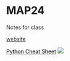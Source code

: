 # MAP24
Notes for class

[website](https://jg220.github.io/MAP24/)

[Python Cheat Sheet](https://github.com/williamedwardhahn/MathData24)
<img src="https://logos-world.net/wp-content/uploads/2020/06/Florida-Atlantic-Owls-Logo.png" width400>
